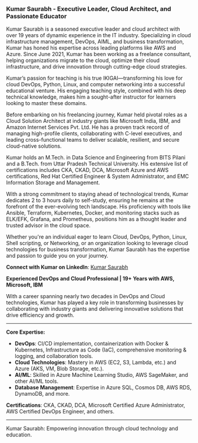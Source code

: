 ### Kumar Saurabh - Executive Leader, Cloud Architect, and Passionate Educator

Kumar Saurabh is a seasoned executive leader and cloud architect with over 19 years of dynamic experience in the IT industry. Specializing in cloud infrastructure management, DevOps, AIML, and business transformation, Kumar has honed his expertise across leading platforms like AWS and Azure. Since June 2021, Kumar has been working as a freelance consultant, helping organizations migrate to the cloud, optimize their cloud infrastructure, and drive innovation through cutting-edge cloud strategies.

Kumar’s passion for teaching is his true IKIGAI—transforming his love for cloud DevOps, Python, Linux, and computer networking into a successful educational venture. His engaging teaching style, combined with his deep technical knowledge, makes him a sought-after instructor for learners looking to master these domains.

Before embarking on his freelancing journey, Kumar held pivotal roles as a Cloud Solution Architect at industry giants like Microsoft India, IBM, and Amazon Internet Services Pvt. Ltd. He has a proven track record of managing high-profile clients, collaborating with C-level executives, and leading cross-functional teams to deliver scalable, resilient, and secure cloud-native solutions.

Kumar holds an M.Tech. in Data Science and Engineering from BITS Pilani and a B.Tech. from Uttar Pradesh Technical University. His extensive list of certifications includes CKA, CKAD, DCA, Microsoft Azure and AWS certifications, Red Hat Certified Engineer & System Administrator, and EMC Information Storage and Management.

With a strong commitment to staying ahead of technological trends, Kumar dedicates 2 to 3 hours daily to self-study, ensuring he remains at the forefront of the ever-evolving tech landscape. His proficiency with tools like Ansible, Terraform, Kubernetes, Docker, and monitoring stacks such as ELK/EFK, Grafana, and Prometheus, positions him as a thought leader and trusted advisor in the cloud space.

Whether you're an individual eager to learn Cloud, DevOps, Python, Linux, Shell scripting, or Networking, or an organization looking to leverage cloud technologies for business transformation, Kumar Saurabh has the expertise and passion to guide you on your journey.

**Connect with Kumar on LinkedIn**: [Kumar Saurabh](https://www.linkedin.com/in/kumar-saurabh-31ba4519b/) 

**Experienced DevOps and Cloud Professional | 19+ Years with AWS, Microsoft, IBM**

With a career spanning nearly two decades in DevOps and Cloud technologies, Kumar has played a key role in transforming businesses by collaborating with industry giants and delivering innovative solutions that drive efficiency and growth.

---

**Core Expertise:**
- **DevOps**: CI/CD implementation, containerization with Docker & Kubernetes, Infrastructure as Code (IaC), comprehensive monitoring & logging, and collaboration tools.
- **Cloud Technologies**: Mastery in AWS (EC2, S3, Lambda, etc.) and Azure (AKS, VM, Blob Storage, etc.).
- **AI/ML**: Skilled in Azure Machine Learning Studio, AWS SageMaker, and other AI/ML tools.
- **Database Management**: Expertise in Azure SQL, Cosmos DB, AWS RDS, DynamoDB, and more.

**Certifications**: CKA, CKAD, DCA, Microsoft Certified Azure Administrator, AWS Certified DevOps Engineer, and others.

---

Kumar Saurabh: Empowering innovation through cloud technology and education.
